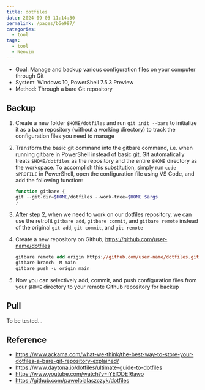 ```yaml
---
title: dotfiles
date: 2024-09-03 11:14:30
permalink: /pages/b6e997/
categories: 
  - tool
tags: 
  - tool
  - Neovim
---
```


- Goal: Manage and backup various configuration files on your computer through Git
- System: Windows 10, PowerShell 7.5.3 Preview
- Method: Through a bare Git repository

## Backup

1. Create a new folder `$HOME/dotfiles` and run `git init --bare` to initialize it as a bare repository (without a working directory) to track the configuration files you need to manage
2. Transform the basic git command into the gitbare command, i.e. when running gitbare in PowerShell instead of basic git, Git automatically treats `$HOME/dotfiles` as the repository and the entire `$HOME` directory as the workspace. To accomplish this substitution, simply run `code $PROFILE` in PowerShell, open the configuration file using VS Code, and add the following function:

   ```ps1
   function gitbare {
   git --git-dir=$HOME/dotfiles --work-tree=$HOME $args
   }
   ```

3. After step 2, when we need to work on our dotfiles repository, we can use the retrofit `gitbare add`, `gitbare commit`, and `gitbare remote` instead of the original `git add`, `git commit`, and `git remote`
4. Create a new repository on Github, https://github.com/user-name/dotfiles
   ```ps
   gitbare remote add origin https://github.com/user-name/dotfiles.git
   gitbare branch -M main
   gitbare push -u origin main
   ```
5. Now you can selectively add, commit, and push configuration files from your `$HOME` directory to your remote Github repository for backup

## Pull

To be tested...

## Reference

- https://www.ackama.com/what-we-think/the-best-way-to-store-your-dotfiles-a-bare-git-repository-explained/
- https://www.daytona.io/dotfiles/ultimate-guide-to-dotfiles
- https://www.youtube.com/watch?v=iYElODEf6awo
- https://github.com/pawelbialaszczyk/dotfiles
